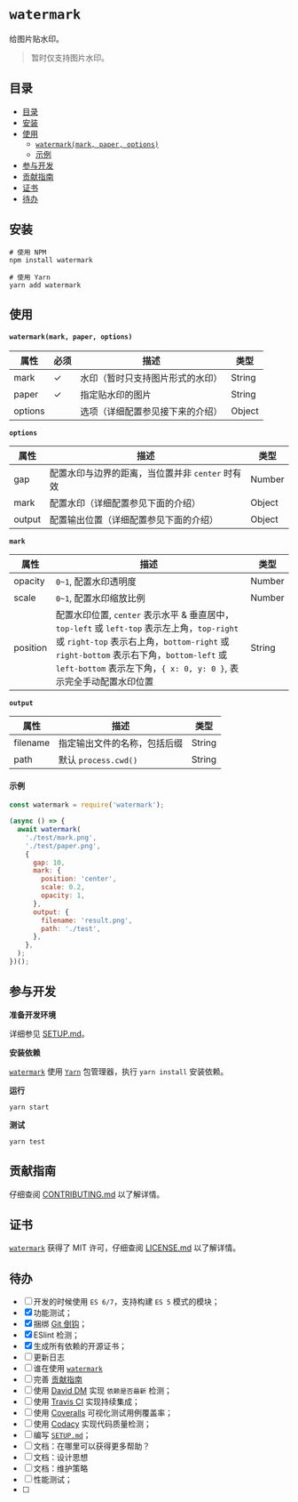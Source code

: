 # `watermark`

给图片贴水印。

> 暂时仅支持图片水印。

## 目录
- [目录](#目录)
- [安装](#安装)
- [使用](#使用)
    - [`watermark(mark, paper, options)`](#watermarkmark-paper-options)
    - [示例](#示例)
- [参与开发](#参与开发)
- [贡献指南](#贡献指南)
- [证书](#证书)
- [待办](#待办)

## 安装

```shell
# 使用 NPM
npm install watermark

# 使用 Yarn
yarn add watermark
```

## 使用

#### `watermark(mark, paper, options)`

| 属性    | 必须 | 描述                             | 类型   |
| ------- | ---- | -------------------------------- | ------ |
| mark    | ✓         | 水印（暂时只支持图片形式的水印） | String |
| paper   | ✓            | 指定贴水印的图片                 | String |
| options |      | 选项（详细配置参见接下来的介绍） | Object |

**`options`**

| 属性   | 描述                                             | 类型   |
| ------ | ------------------------------------------------ | ------ |
| gap    | 配置水印与边界的距离，当位置并非 `center` 时有效 | Number |
| mark   | 配置水印（详细配置参见下面的介绍）               | Object |
| output | 配置输出位置（详细配置参见下面的介绍）                   | Object |

**`mark`**

| 属性     | 描述                                                                                                                                                                                                                                                       | 类型   |
| -------- | ---------------------------------------------------------------------------------------------------------------------------------------------------------------------------------------------------------------------------------------------------------- | ------ |
| opacity  | `0~1`, 配置水印透明度                                                                                                                                                                                                                                      | Number |
| scale    | `0~1`, 配置水印缩放比例                                                                                                                                                                                                                                    | Number |
| position | 配置水印位置, `center` 表示水平 & 垂直居中，`top-left` 或 `left-top` 表示左上角，`top-right` 或 `right-top` 表示右上角，`bottom-right` 或 `right-bottom` 表示右下角，`bottom-left` 或 `left-bottom` 表示左下角，`{ x: 0, y: 0 }`, 表示完全手动配置水印位置 | String |

**`output`**

| 属性     | 描述                         | 类型   |
| -------- | ---------------------------- | ------ |
| filename | 指定输出文件的名称，包括后缀 | String |
| path     | 默认 `process.cwd()`         | String |

#### 示例
```javascript
const watermark = require('watermark');

(async () => {
  await watermark(
    './test/mark.png',
    './test/paper.png',
    {
      gap: 10,
      mark: {
        position: 'center',
        scale: 0.2,
        opacity: 1,
      },
      output: {
        filename: 'result.png',
        path: './test',
      },
    },
  );
})();
```

## 参与开发

**准备开发环境**

详细参见 [SETUP.md]()。

**安装依赖**

[`watermark`]() 使用 [`Yarn`](https://yarnpkg.com/zh-Hans/) 包管理器，执行 `yarn install` 安装依赖。

**运行**

```shell
yarn start
```

**测试**

```shell
yarn test
```

## 贡献指南

仔细查阅 [CONTRIBUTING.md][贡献指南] 以了解详情。

## 证书

[`watermark`][watermark] 获得了 MIT 许可，仔细查阅 [LICENSE.md][证书] 以了解详情。

## 待办

- [ ] 开发的时候使用 `ES 6/7`，支持构建 `ES 5` 模式的模块；
- [X] 功能测试；
- [X] 捆绑 [Git 倒钩](https://github.com/typicode/husky)；
- [X] ESlint 检测；
- [X] 生成所有依赖的开源证书；
- [ ] 更新日志
- [ ] 谁在使用 [`watermark`][watermark]
- [ ] 完善 [贡献指南][贡献指南]
- [ ] 使用 [David DM](https://david-dm.org/) 实现 `依赖是否最新` 检测；
- [ ] 使用 [Travis CI](https://travis-ci.org/) 实现持续集成；
- [ ] 使用 [Coveralls](https://coveralls.io/) 可视化测试用例覆盖率；
- [ ] 使用 [Codacy](https://www.codacy.com/) 实现代码质量检测；
- [ ] 编写 [`SETUP.md`]()；
- [ ] 文档：在哪里可以获得更多帮助？
- [ ] 文档：设计思想
- [ ] 文档：维护策略
- [ ] 性能测试；
- [ ] 
[贡献指南]: #
[证书]: #
[Node]: https://nodejs.org/
[watermark]: #
